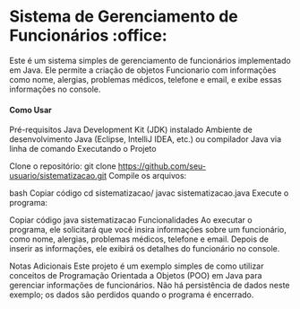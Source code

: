 <h1>Sistema de Gerenciamento de Funcionários :office:</h1> 
Este é um sistema simples de gerenciamento de funcionários implementado em Java. 
Ele permite a criação de objetos Funcionario com informações como nome, alergias, problemas médicos, telefone e email, e exibe essas informações no console.

<h4>Como Usar</h4>
Pré-requisitos
Java Development Kit (JDK) instalado
Ambiente de desenvolvimento Java (Eclipse, IntelliJ IDEA, etc.) ou compilador Java via linha de comando
Executando o Projeto

Clone o repositório:
git clone https://github.com/seu-usuario/sistematizacao.git
Compile os arquivos:

bash
Copiar código
cd sistematizacao/
javac sistematizacao.java
Execute o programa:

Copiar código
java sistematizacao
Funcionalidades
Ao executar o programa, ele solicitará que você insira informações sobre um funcionário, como nome, alergias, problemas médicos, telefone e email.
Depois de inserir as informações, ele exibirá os detalhes do funcionário no console.

Notas Adicionais
Este projeto é um exemplo simples de como utilizar conceitos de Programação Orientada a Objetos (POO) em Java para gerenciar informações de funcionários. Não há persistência de dados neste exemplo; os dados são perdidos quando o programa é encerrado.

